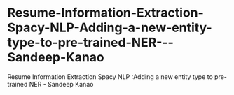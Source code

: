 # Resume-Information-Extraction-Spacy-NLP-Adding-a-new-entity-type-to-pre-trained-NER---Sandeep-Kanao
Resume Information Extraction Spacy NLP :Adding a new entity type to pre-trained NER - Sandeep Kanao
